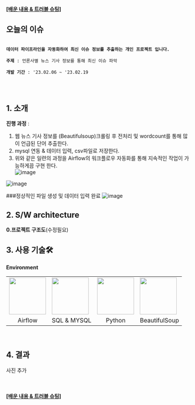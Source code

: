 <h4>
<a target="_blank" href="https://www.notion.so/2c6f5a2112364cc8b6b60e6b6341d70e">
   [배운 내용 & 트러블 슈팅]
</a>
</h4>

## 오늘의 이슈
<pre>
<code>
<b>데이터 파이프라인을 자동화하여 최신 이슈 정보를 추출하는 개인 프로젝트 입니다.</b></br>
<b>주제</b> : 언론사별 뉴스 기사 정보를 통해 최신 이슈 파악 </br>
<b>개발 기간</b> : '23.02.06 ~ '23.02.19</br></br>
</code>
</pre>

## 1. 소개

<b>진행 과정</b> : <br>
1. 웹 뉴스 기사 정보를 (Beautifulsoup)크롤링 후 전처리 및 wordcount를 통해 많이 언급된 단어 추출한다.<br>
2. mysql 연동 & 데이터 입력, csv파일로 저장한다.<br>
3. 위와 같은 일련의 과정을 Airflow의 워크플로우 자동화를 통해 지속적인 작업이 가능하게끔 구현 한다.</br>
![image](https://user-images.githubusercontent.com/76522430/220214609-db29163c-4895-4946-8a54-c212557a3790.png)

![image](https://user-images.githubusercontent.com/76522430/220214818-6bb4f8cb-ea8b-4fa8-908b-8d47a342d0a2.png)

###정상적인 파일 생성 및 데이터 입력 완료
![image](https://user-images.githubusercontent.com/76522430/220214659-82620066-032f-410c-83c7-fe6e36d8558e.png)

## 2. S/W architecture

**0.프로젝트 구조도**(수정필요)


## 3. 사용 기술🛠

**Environment**
   <table>
     <tr>
       <td><img src="https://user-images.githubusercontent.com/76522430/219982237-e0b5a7c4-73f3-4274-9ee9-ff8fcb336add.png" width="100" height="100"></td>
       <td><img src="https://user-images.githubusercontent.com/76522430/219982214-47103bf0-af0f-499d-b165-2b725b9b1ff6.png" width="100" height="100"></td>
       <td><img src="https://user-images.githubusercontent.com/76522430/219982269-70d12c5a-2491-4702-9cd4-f95d585918e7.png" width="100" height="100"></td>
       <td><img src="https://user-images.githubusercontent.com/76522430/219982070-a3a427b6-9789-4064-a0ec-070b704cac18.png" width="100" height="100"></td>
     </tr>
     <tr>
       <td align=center>Airflow</td>
       <td align=center>SQL & MYSQL</td>
       <td align=center>Python</td>
       <td align=center>BeautifulSoup</td>
     </tr>
   </table>
<br>

## 4. 결과

사진 추가

<br>

<h4>
<a target="_blank" href="https://www.notion.so/2c6f5a2112364cc8b6b60e6b6341d70e">
   [배운 내용 & 트러블 슈팅]
</a>
</h4>
